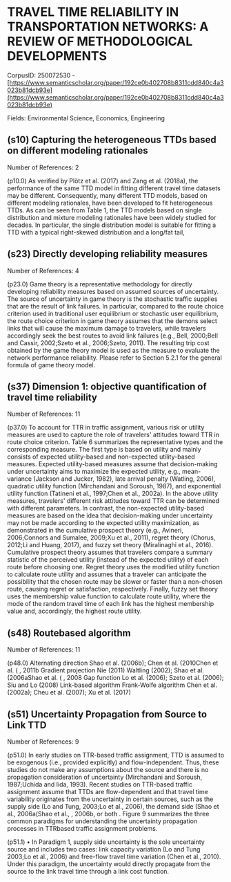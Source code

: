 # TRAVEL TIME RELIABILITY IN TRANSPORTATION NETWORKS: A REVIEW OF METHODOLOGICAL DEVELOPMENTS

CorpusID: 250072530 - [https://www.semanticscholar.org/paper/192ce0b402708b8311cdd840c4a3023b81dcb93e](https://www.semanticscholar.org/paper/192ce0b402708b8311cdd840c4a3023b81dcb93e)

Fields: Environmental Science, Economics, Engineering

## (s10) Capturing the heterogeneous TTDs based on different modeling rationales
Number of References: 2

(p10.0) As verified by Plötz et al. (2017) and Zang et al. (2018a), the performance of the same TTD model in fitting different travel time datasets may be different. Consequently, many different TTD models, based on different modeling rationales, have been developed to fit heterogeneous TTDs. As can be seen from Table 1, the TTD models based on single distribution and mixture modeling rationales have been widely studied for decades. In particular, the single distribution model is suitable for fitting a TTD with a typical right-skewed distribution and a long/fat tail,
## (s23) Directly developing reliability measures
Number of References: 4

(p23.0) Game theory is a representative methodology for directly developing reliability measures based on assumed sources of uncertainty. The source of uncertainty in game theory is the stochastic traffic supplies that are the result of link failures. In particular, compared to the route choice criterion used in traditional user equilibrium or stochastic user equilibrium, the route choice criterion in game theory assumes that the demons select links that will cause the maximum damage to travelers, while travelers accordingly seek the best routes to avoid link failures (e.g., Bell, 2000;Bell and Cassir, 2002;Szeto et al., 2006;Szeto, 2011). The resulting trip cost obtained by the game theory model is used as the measure to evaluate the network performance reliability. Please refer to Section 5.2.1 for the general formula of game theory model.
## (s37) Dimension 1: objective quantification of travel time reliability
Number of References: 11

(p37.0) To account for TTR in traffic assignment, various risk or utility measures are used to capture the role of travelers' attitudes toward TTR in route choice criterion. Table 6 summarizes the representative types and the corresponding measure. The first type is based on utility and mainly consists of expected utility-based and non-expected utility-based measures. Expected utility-based measures assume that decision-making under uncertainty aims to maximize the expected utility, e.g., mean-variance (Jackson and Jucker, 1982), late arrival penalty (Watling, 2006), quadratic utility function (Mirchandani and Soroush, 1987), and exponential utility function (Tatineni et al., 1997;Chen et al., 2002a). In the above utility measures, travelers' different risk attitudes toward TTR can be determined with different parameters. In contrast, the non-expected utility-based measures are based on the idea that decision-making under uncertainty may not be made according to the expected utility maximization, as demonstrated in the cumulative prospect theory (e.g., Avineri, 2006;Connors and Sumalee, 2009;Xu et al., 2011), regret theory (Chorus, 2012;Li and Huang, 2017), and fuzzy set theory (Miralinaghi et al., 2016). Cumulative prospect theory assumes that travelers compare a summary statistic of the perceived utility (instead of the expected utility) of each route before choosing one. Regret theory uses the modified utility function to calculate route utility and assumes that a traveler can anticipate the possibility that the chosen route may be slower or faster than a non-chosen route, causing regret or satisfaction, respectively. Finally, fuzzy set theory uses the membership value function to calculate route utility, where the mode of the random travel time of each link has the highest membership value and, accordingly, the highest route utility.
## (s48) Routebased algorithm
Number of References: 11

(p48.0) Alternating direction Shao et al. (2006b); Chen et al. (2010Chen et al. ( , 2011b Gradient projection Nie (2011) Waltling (2002); Shao et al. (2006aShao et al. ( , 2008 Gap function Lo et al. (2006); Szeto et al. (2006); Siu and Lo (2008) Link-based algorithm Frank-Wolfe algorithm Chen et al. (2002a); Cheu et al. (2007); Xu et al. (2017) 
## (s51) Uncertainty Propagation from Source to Link TTD
Number of References: 9

(p51.0) In early studies on TTR-based traffic assignment, TTD is assumed to be exogenous (i.e., provided explicitly) and flow-independent. Thus, these studies do not make any assumptions about the source and there is no propagation consideration of uncertainty (Mirchandani and Soroush, 1987;Uchida and Iida, 1993). Recent studies on TTR-based traffic assignment assume that TTDs are flow-dependent and that travel time variability originates from the uncertainty in certain sources, such as the supply side (Lo and Tung, 2003;Lo et al., 2006), the demand side (Shao et al., 2006a(Shao et al., , 2006b, or both . Figure 9 summarizes the three common paradigms for understanding the uncertainty propagation processes in TTRbased traffic assignment problems.

(p51.1) • In Paradigm 1, supply side uncertainty is the sole uncertainty source and includes two cases: link capacity variation (Lo and Tung 2003;Lo et al., 2006) and free-flow travel time variation (Chen et al., 2010). Under this paradigm, the uncertainty would directly propagate from the source to the link travel time through a link cost function.
